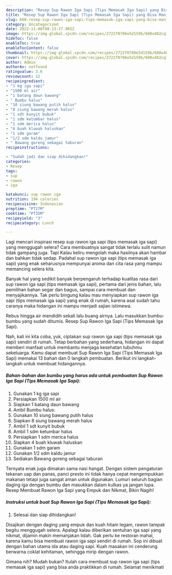```yaml
---
description: "Resep Sup Rawon Iga Sapi (Tips Memasak Iga Sapi) yang Bisa Manjain Lidah, Buat Buka Puasa Lezat"
title: "Resep Sup Rawon Iga Sapi (Tips Memasak Iga Sapi) yang Bisa Manjain Lidah, Buat Buka Puasa Lezat"
slug: 660-resep-sup-rawon-iga-sapi-tips-memasak-iga-sapi-yang-bisa-manjain-lidah-buat-buka-puasa-lezat
category: Uncategorized
date: 2022-11-06T08:13:17.965Z
image: https://img-global.cpcdn.com/recipes/2722f0786e5d159b/680x482cq70/sup-rawon-iga-sapi-tips-memasak-iga-sapi-foto-resep-utama.jpg
hideToc: false
enableToc: true
enableTocContent: false
thumbnail: https://img-global.cpcdn.com/recipes/2722f0786e5d159b/680x482cq70/sup-rawon-iga-sapi-tips-memasak-iga-sapi-foto-resep-utama.jpg
cover: https://img-global.cpcdn.com/recipes/2722f0786e5d159b/680x482cq70/sup-rawon-iga-sapi-tips-memasak-iga-sapi-foto-resep-utama.jpg
author: Admin
authorAv: notfound
ratingvalue: 3.6
reviewcount: 12
recipeingredient:
- "1 kg iga sapi"
- "1500 ml air"
- "1 batang daun bawang"
- " Bumbu halus"
- "10 siung bawang putih halus"
- "8 siung bawang merah halus"
- "1 sdt kunyit bubuk"
- "1 sdm ketumbar halus"
- "1 sdm merica halus"
- "4 buah kluwak haluskan"
- "1 sdm garam"
- "1/2 sdm kaldu jamur"
- " Bawang goreng sebagai taburan"
recipeinstructions:

- "Sudah jadi dan siap dihidangkan!"
categories:
- Resep
tags:
- sup
- rawon
- iga

katakunci: sup rawon iga 
nutrition: 194 calories
recipecuisine: Indonesian
preptime: "PT27M"
cooktime: "PT35M"
recipeyield: "3"
recipecategory: Lunch

---
```



Lagi mencari inspirasi resep sup rawon iga sapi (tips memasak iga sapi) yang menggugah selera? Cara membuatnya sangat tidak terlalu sulit namun tidak gampang juga. Tapi Kalau keliru mengolah maka hasilnya akan hambar dan bahkan tidak sedap. Padahal sup rawon iga sapi (tips memasak iga sapi) yang enak seharusnya mempunyai aroma dan cita rasa yang mampu memancing selera kita.


Banyak hal yang sedikit banyak berpengaruh terhadap kualitas rasa dari sup rawon iga sapi (tips memasak iga sapi), pertama dari jenis bahan, lalu pemilihan bahan segar dan bagus, sampai cara membuat dan menyajikannya. Tak perlu bingung kalau mau menyiapkan sup rawon iga sapi (tips memasak iga sapi) yang enak di rumah, karena asal sudah tahu caranya maka hidangan ini mampu menjadi sajian istimewa.

Rebus hingga air mendidih sekali lalu buang airnya. Lalu masukkan bumbu-bumbu yang sudah ditumis. Resep Sup Rawon Iga Sapi (Tips Memasak Iga Sapi).


Nah, kali ini kita coba, yuk, ciptakan sup rawon iga sapi (tips memasak iga sapi) sendiri di rumah. Tetap berbahan yang sederhana, hidangan ini dapat memberi manfaat untuk membantu menjaga kesehatan tubuhmu sekeluarga. Kamu dapat membuat Sup Rawon Iga Sapi (Tips Memasak Iga Sapi) memakai 13 bahan dan 0 langkah pembuatan. Berikut ini langkah-langkah untuk membuat hidangannya.

<!--inarticleads1-->

##### Bahan-bahan dan bumbu yang harus ada untuk pembuatan Sup Rawon Iga Sapi (Tips Memasak Iga Sapi):

1. Gunakan 1 kg iga sapi
1. Persiapkan 1500 ml air
1. Siapkan 1 batang daun bawang
1. Ambil  Bumbu halus:
1. Gunakan 10 siung bawang putih halus
1. Siapkan 8 siung bawang merah halus
1. Ambil 1 sdt kunyit bubuk
1. Ambil 1 sdm ketumbar halus
1. Persiapkan 1 sdm merica halus
1. Siapkan 4 buah kluwak haluskan
1. Gunakan 1 sdm garam
1. Gunakan 1/2 sdm kaldu jamur
1. Sediakan  Bawang goreng sebagai taburan


Ternyata enak juga dimakan sama nasi hangat. Dengan sistem pengaturan tekanan uap dan panas, panci presto ini tidak hanya cepat mengempukkan makanan tetapi juga sangat aman untuk digunakan. Lumuri seluruh bagian daging iga dengan bumbu dan masukkan dalam kulkas ya jangan lupa. Resep Membuat Rawon Iga Sapi yang Empuk dan Nikmat, Bikin Nagih! 

<!--inarticleads2-->

##### Instruksi untuk buat Sup Rawon Iga Sapi (Tips Memasak Iga Sapi):


1. Selesai dan siap dihidangkan!

Disajikan dengan daging yang empuk dan kuah hitam legam, rawon tampak begitu menggugah selera. Apalagi kalau diberikan sentuhan iga sapi yang nikmat, dijamin makin memanjakan lidah. Gak perlu ke restoran mahal, karena kamu bisa membuat rawon iga sapi sendiri di rumah. Sop ini dibuat dengan bahan utama ida atau daging sapi. Kuah masakan ini cenderung berwarna coklat kehitaman, sehingga mirip dengan rawon. 

Gimana nih? Mudah bukan? Itulah cara membuat sup rawon iga sapi (tips memasak iga sapi) yang bisa anda praktikkan di rumah. Selamat menikmati
